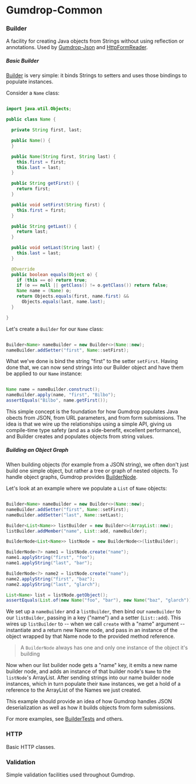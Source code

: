 # Gumdrop-Common

### Builder

A facility for creating Java objects from Strings without using reflection or annotations. Used by
[Gumdrop-Json](../gumdrop.json/) and [HttpFormReader](../gumdrop.web/gumdrop/web/http/HttpFormReader.java).

##### Basic Builder

[Builder](gumdrop/common/builder/Builder.java) is very simple: it binds Strings to setters and uses those bindings
to populate instances.

Consider a `Name` class:

```java

import java.util.Objects;

public class Name {

  private String first, last;

  public Name() {
  }

  public Name(String first, String last) {
    this.first = first;
    this.last = last;
  }

  public String getFirst() {
    return first;
  }

  public void setFirst(String first) {
    this.first = first;
  }

  public String getLast() {
    return last;
  }

  public void setLast(String last) {
    this.last = last;
  }

  @Override
  public boolean equals(Object o) {
    if (this == o) return true;
    if (o == null || getClass() != o.getClass()) return false;
    Name name = (Name) o;
    return Objects.equals(first, name.first) &&
      Objects.equals(last, name.last);
  }

}

```

Let's create a `Builder` for our `Name` class:

```java

Builder<Name> nameBuilder = new Builder<>(Name::new);
nameBuilder.addSetter("first", Name::setFirst);

```

What we've done is bind the string "first" to the setter `setFirst`. Having done that, we can now send strings into our
Builder object and have them be applied to our `Name` instance:

```java

Name name = nameBuilder.construct();
nameBuilder.apply(name, "first", "Bilbo");
assertEquals("Bilbo", name.getFirst());

```

This simple concept is the foundation for how Gumdrop populates Java obects from JSON, from URL parameters, and from
form submissions. The idea is that we wire up the relationships using a simple API, giving us compile-time type
safety (and as a side-benefit, excellent performance), and Builder creates and populates objects from string values.

##### Building an Object Graph

When building objects (for example from a JSON string), we often don't just build one simple object, but rather a tree
or graph of nested objects. To handle object graphs, Gumdrop provides
[BuilderNode](gumdrop/common/builder/BuilderNode.java).

Let's look at an example where we populate a `List` of `Name` objects:

```java

Builder<Name> nameBuilder = new Builder<>(Name::new);
nameBuilder.addSetter("first", Name::setFirst);
nameBuilder.addSetter("last", Name::setLast);

Builder<List<Name>> listBuilder = new Builder<>(ArrayList::new);
listBuilder.addMember("name", List::add, nameBuilder);

BuilderNode<List<Name>> listNode = new BuilderNode<>(listBuilder);

BuilderNode<?> name1 = listNode.create("name");
name1.applyString("first", "foo");
name1.applyString("last", "bar");

BuilderNode<?> name2 = listNode.create("name");
name2.applyString("first", "baz");
name2.applyString("last", "glarch");

List<Name> list = listNode.getObject();
assertEquals(List.of(new Name("foo", "bar"), new Name("baz", "glarch")), list);

```

We set up a `nameBuilder` and a `listBuilder`, then bind our `nameBuilder` to our `listBuilder`, passing in a key
("name") and a setter (`List::add`). This wires up `listBuilder` to -- when we call `create` with a "name" argument --
instantiate and a return new Name node, and pass in an instance of the object wrapped by that Name node to the
provided method reference.

> A `BuilderNode` always has one and only one instance of the object it's building

Now when our list builder node gets a "name" key, it emits a new name builder node, and adds an instance of that builder
node's `Name` to the `listNode`'s ArrayList. After sending strings into our name builder node instances, which in turn
populate their `Name` instances, we get a hold of a reference to the ArrayList of the Names we just created.

This example should provide an idea of how Gumdrop handles JSON deserialization as well as how it builds objects from
form submissions.

For more examples, see [BuilderTests](../gumdrop.test/gumdrop/test/common/BuilderTests.java) and others.

### HTTP

Basic HTTP classes.

### Validation

Simple validation facilities used throughout Gumdrop.
